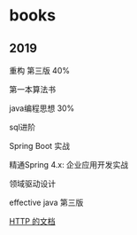 # books
## 2019
重构 第三版 40%

第一本算法书 

java编程思想 30%

sql进阶 

Spring Boot 实战

精通Spring 4.x: 企业应用开发实战

领域驱动设计

effective java 第三版

[HTTP 的文档](https://developer.mozilla.org/zh-CN/docs/Web/HTTP)